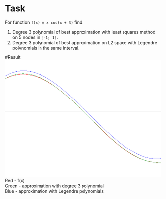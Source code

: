 # Task
For function `f(x) = x cos(x + 3)` find:  
1. Degree 3 polynomial of best approximation with least squares method on 5 nodes in `[-1; 1]`.  
2. Degree 3 polynomial of best approximation on L2 space with Legendre polynomials in the same interval.  

#Result
![alt tag](https://raw.githubusercontent.com/Aldrog/approximation-task/master/result.bmp)  
Red - f(x)  
Green - approximation with degree 3 polynomial  
Blue - approximation with Legendre polynomials
